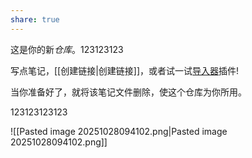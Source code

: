 ```yaml
---
share: true
---
```

这是你的新*仓库*。123123123

写点笔记，[[创建链接|创建链接]]，或者试一试[导入器](https://help.obsidian.md/Plugins/Importer)插件!

当你准备好了，就将该笔记文件删除，使这个仓库为你所用。

123123123123

![[Pasted image 20251028094102.png|Pasted image 20251028094102.png]]